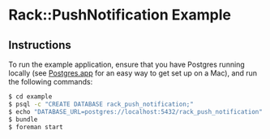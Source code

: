 # Rack::PushNotification Example

## Instructions

To run the example application, ensure that you have Postgres running locally (see [Postgres.app](http://postgresapp.com) for an easy way to get set up on a Mac), and run the following commands:

```sh
$ cd example
$ psql -c "CREATE DATABASE rack_push_notification;"
$ echo "DATABASE_URL=postgres://localhost:5432/rack_push_notification" > .env
$ bundle
$ foreman start
```
